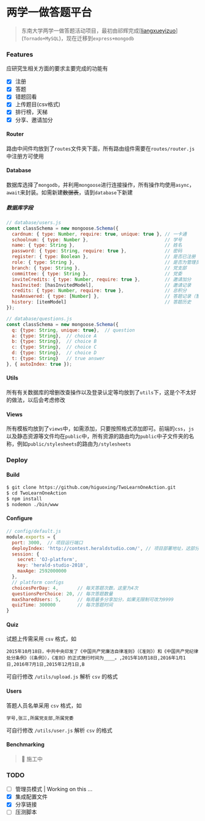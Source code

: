 # 两学一做答题平台

> 东南大学两学一做答题活动项目，最初由祁辉完成[[liangxueyizuo](https://github.com/cherishher/liangxueyizuo)](`Tornado+MySQL`)，现在迁移到`express+mongodb`

### Features

应研究生相关方面的要求主要完成的功能有

- [x] 注册
- [x] 答题
- [x] 错题回看
- [x] 上传题目(csv格式)
- [x] 排行榜，天梯
- [x] 分享、邀请加分

#### Router

路由中间件均放到了`routes`文件夹下面，所有路由组件需要在`routes/router.js`中注册方可使用

#### Database

数据库选择了`mongodb`，并利用`mongoose`进行连接操作，所有操作均使用`async`，`await`来封装。如需新建~~数据表~~，请到`database`下新建

##### 数据库字段

```javascript
// database/users.js
const classSchema = new mongoose.Schema({
  cardnum: { type: Number, require: true, unique: true }, // 一卡通
  schoolnum: { type: Number },                            // 学号
  name: { type: String },                                 // 姓名
  password: { type: String, require: true },              // 密码
  register: { type: Boolean },                            // 是否已注册
  role: { type: String },                                 // 是否为管理员 admin | null
  branch: { type: String },                               // 党支部
  committee: { type: String },                            // 党委
  inviteCredits: { type: Number, require: true },         // 邀请加分
  hasInvited: [hasInvitedModel],                          // 邀请记录
  credits: { type: Number, require: true },               // 总积分
  hasAnswered: { type: [Number] },                        // 答题记录（暂时无用）
  history: [itemModel]                                    // 答题历史                     
});
```

```javascript
// database/questions.js
const classSchema = new mongoose.Schema({
  q: {type: String, unique: true},  // question
  a: {type: String},  // choice A
  b: {type: String},  // choice B
  c: {type: String},  // choice C
  d: {type: String},  // choice D
  t: {type: String}   // true answer
}, { autoIndex: true });
```

#### Utils

所有有关数据库的增删改查操作以及登录认定等均放到了`utils`下，这是个不太好的做法，以后会考虑修改

#### Views

所有模板均放到了`views`中，如需添加，只要按照格式添加即可。前端的`css`，`js`以及静态资源等文件均在`public`中，所有资源的路由均为`public`中子文件夹的名称，例如`public/stylesheets`的路由为`/stylesheets`

### Deploy

#### Build

```bash
$ git clone https://github.com/higuoxing/TwoLearnOneAction.git
$ cd TwoLearnOneAction
$ npm install
$ nodemon ./bin/www
```

#### Configure

```javascript
// config/default.js
module.exports = {
  port: 3000,  // 项目运行端口
  deployIndex: 'http://contest.heraldstudio.com/', // 项目部署地址，这部分会影响分享二维码的生成以及压测工具的使用
  session: {
    secret: 'OJ-platform',
    key: 'herald-studio-2018',
    maxAge: 2592000000
  },
  // platform configs
  choicesPerDay: 4,       // 每天答题次数，这里为4次
  questionsPerChoice: 20, // 每次答题数量
  maxSharedUsers: 5,      // 每周最多分享加分，如果无限制可改为9999
  quizTime: 300000        // 每次答题时间
}
```

#### Quiz

试题上传需采用 `csv` 格式，如

```csv
2015年10月18日，中共中央印发了《中国共产党廉洁自律准则》（《准则》）和《中国共产党纪律处分条例》（《条例》），《准则》的正式施行时间为____。,2015年10月18日,2016年1月1日,2016年7月1日,2015年12月1日,B
```

可自行修改 `/utils/upload.js` 解析 `csv` 的格式

#### Users

答题人员名单采用 `csv` 格式，如

```csv
学号,张三,所属党支部,所属党委
```

可自行修改 `/utils/user.js` 解析 `csv` 的格式

#### Benchmarking

> 🚧 施工中

### TODO

- [ ] 管理员模式 | Working on this ...
- [x] 集成配置文件
- [x] 分享链接
- [ ] 压测脚本
